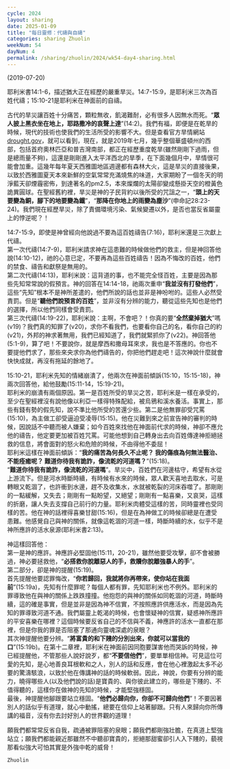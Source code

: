 ```yaml
---
cycle: 2024
layout: sharing
date: 2025-01-09
title: "每日靈修：代禱與自禱"
categories: sharing Zhuolin
weekNum: 54
dayNum: 4
permalink: /sharing/zhuolin/2024/wk54-day4-sharing.html
---
```

(2019-07-20)

耶利米書14:1-6，描述猶大正在經歷的嚴重旱災。14:7-15:9，是耶利米三次為百姓代禱；15:10-21是耶利米在神面前的自禱。  

古代的旱災讓百姓十分痛苦，顆粒無收，飢渴難耐，必有很多人因無水而死。“**眾人披上黑衣坐在地上，耶路撒冷的哀聲上達**”(14:2)。我們有福，即便是在乾旱的時候，現代的技術也使我們的生活所受的影響不大。但是查看官方旱情網站[drought.gov](https：//www.drought.gov)，就可以看到，現在，就是2019年七月，幾乎整個華盛頓州的西部，包括首府奧林匹亞和普吉灣南部，都正在經歷重度乾旱(雖然剛剛下過雨，但是總雨量不夠)，這還是剛剛進入太平洋西北的旱季，在下面幾個月中，旱情很可能會加重。這幾年每年夏天西雅圖地區週邊都有森林大火，這是旱災的直接後果，以致於西雅圖夏天本來新鮮的空氣常常充滿燒焦的味道，大家期盼了一個冬天的明淨藍天卻煙霾密佈，到達著名的pm2.5，本來燦爛的太陽卻變成懸掛天空的橙黃色詭異圓球。在聖經舊約裡，旱災是神的子民背約以後所受的咒詛之一，“**頭上的天要變為銅，腳下的地要變為鐵**”，“**那降在你地上的雨變為塵沙**”(申命記28:23-24)。我們現在經歷旱災，除了責備環境污染、氣候變遷以外，是否也當反省屬靈上的悖逆呢？！  

14:7-15:9，即使是神曾經向他說過不要為這百姓禱告(7:16)，耶利米還是三次獻上代禱。    
第一次代禱(14:7-9)，耶利米請求神在這患難的時候做他們的救主，但是神回答他說(14:10-12)，祂的心意已定，不要再為這些百姓禱告！因為不悔改的百姓，他們的禁食、禱告和獻祭是無用的。    
第二次代禱(14:13)，耶利米說：這背道的事，也不能完全怪百姓，主要是因為那些先知常常說的假預言。神的回答在14:14-18，祂兩次重申“**我並沒有打發他們**”，這些“先知”根本不是神所差遣的，他們所說的話也並非是神吩咐的。這些人必然受責罰。但是“**聽他們說預言的百姓**”，並非沒有分辨的能力，聽從這些先知也是他們的選擇，所以他們同樣會受責罰。    
第三次代禱(14:19-22)，耶利米說：主啊，不會吧？！你真的要“**全然棄掉猶大**”嗎(v19)？我們真的知罪了(v20)，求你不看我們，也要看你自己的名，看你自己的約(v21)，外邦的神求著無用，我們已經知道了，我們就緊抓你了(v22)。神回答他(5:1-9)，算了吧！不要說你，就是摩西和撒母耳來求，我也是不答應的。你也不要提他們求了，那些來央求你為他們禱告的，你把他們趕走吧！這次神說什麼就會快快成就，再沒有拖延的餘地了。  

15:10-21，耶利米先知的情緒崩潰了，他兩次在神面前傾訴(15:10，15:15-18)，神兩次回答他，給他鼓勵(15:11-14，15:19-21)。    
耶利米的崩潰有兩個原因。第一是百姓所受的旱災之苦，耶利米是一樣在承受的，至少在聖經裡沒有說他像以利亞一樣得特殊配給，被烏鴉和溪水養活。事實上，那些有錢有勢的假先知，說不準比他所受的苦還少些。第二是他無罪卻受咒罵(15:10)，為主做工卻受逼迫受凌辱(15:15)。他在災難到來之前宣告神的審判的時候，因說話不中聽而被人嫌棄；如今百姓來找他在神面前代求的時候，神卻不應允他的禱告，他定要更加被百姓咒罵。可能他想到自己轉身出去向百姓傳達神拒絕拯救的信息，將會面對的怒火和危險的時候，不由得他不委屈！    
耶利米這樣在神面前傾訴：“**我的痛苦為何長久不止呢？ 我的傷痕為何無法醫治、不能痊癒呢？ 難道你待我有詭詐，像流乾的河道嗎？**”(15:18)。    
“**難道你待我有詭詐，像流乾的河道嗎**”。旱災中，百姓們在河邊枯守，希望有水從上游流下。但是河水時斷時續，有時候有水來的時候，眾人歡天喜地去取水，可是轉眼又乾涸了，也許衝到水邊，趕不及收集水，水就被乾裂的河床吞噬了。那剛剛的一點緩解，又失去；剛剛有一點盼望，又絕望；剛剛有一點喜樂，又哀哭，這樣的折磨，讓人失去支撐自己前行的力量。耶利米肉體受這樣的苦，同時靈裡也受同樣的苦。他在神的話裡得喜樂甘甜(15:16)，但是在為神做工的時候卻總是在遭受患難。他感覺自己與神的關係，就像這乾涸的河道一樣，時斷時續的水，似乎不是神所應許的活水泉源(耶利米書2:13)。  

神這樣回答他：    
第一是神的應許。神應許必堅固他(15:11，20-21)，雖然他要受攻擊，卻不會被勝過，神必要拯救他，“**必搭救你脫離惡人的手，救贖你脫離強暴人的手**”。    
第二部分，卻是神的提醒(15:19)。    
首先提醒他要認罪悔改，“**你若歸回，我就將你再帶來，使你站在我面前**”(15:19a)，先知有什麼罪呢？每個人都有罪，先知耶利米也不例外。耶利米的罪導致他在與神的關係上跌跌撞撞。他抱怨的與神的關係如同乾涸的河道，時斷時續，這的確是事實，但是並非是因為神不信實，不按照應許供應活水，而是因為先知的罪導致河道不通。我們屬靈上乾渴的時候，也會懷疑神的信實，疑惑神所應許的平安喜樂在哪裡？這個時候要反省自己的不信與不義，神應許的活水一直都在那裡，但是你我的罪是否阻塞了那通向靈魂深處的泉眼？    
其次神提醒他要分辨。“**將富貴的和下賤的分別出來，你就可以當我的口**”(15:19b)。在第十二章裡，耶利米在神面前因同胞要謀害他而哭訴的時候，神已經提醒他，不管那些人說好說歹，都“**不要信他們**”，要單單相信神。可見這位可愛的先知，是心地善良耳根軟和之人，別人的話和反應，會在他心裡激起太多不必要的驚濤駭浪，以致於他在傳講神的話的時候軟弱。因此，神說，你要有分辨的能力，曉得哪些人(以及他們說的話)是寶貴的、與你彼此建立的，哪些是下賤的、不值得聽的，這樣你在做神的先知的時候，才能堅強穩固。    
最後，神提醒他腳跟要站立穩固。“**他們必歸向你，你卻不可歸向他們**”！不要因著別人的話似乎有道理，就心中動搖，總要在信仰上站著腳跟。只有人來歸向你所傳講的福音，沒有你去討好別人的世界觀的道理！  

願我們都常常反省自我，疏通被罪阻塞的泉眼；願我們都剛強壯膽，在真道上堅強站立；願我們都能親近那雖然不中聽卻寶貴的，拒絕那甜蜜卻引人入下賤的，藐視那看似強大可怕其實是外強中乾的威脅！  

`Zhuolin`  
